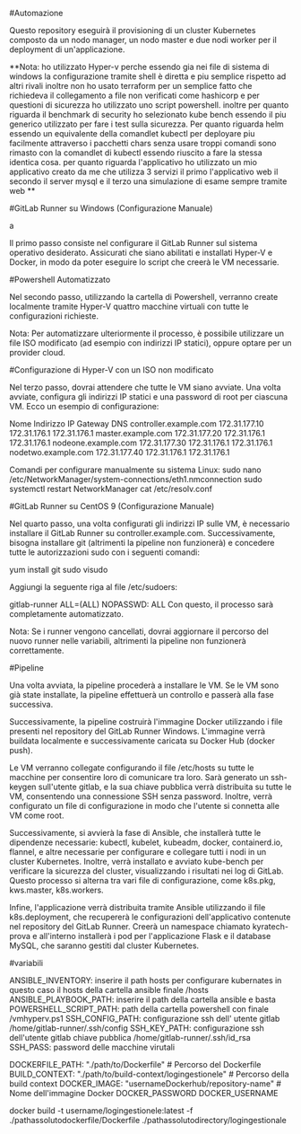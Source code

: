 #Automazione





Questo repository eseguirà il provisioning di un cluster Kubernetes composto da un nodo manager, un nodo master e due nodi worker per il deployment di un'applicazione.


**Nota: ho utilizzato Hyper-v perche essendo gia nei file di sistema di windows la configurazione tramite shell è diretta e piu semplice rispetto ad altri rivali inoltre non ho usato terraform per un semplice fatto che richiedeva il collegamento a file non verificati come hashicorp e per questioni di sicurezza ho utilizzato uno script powershell. inoltre per quanto riguarda il benchmark di security ho selezionato kube bench essendo il piu generico utilizzato per fare i test sulla sicurezza. Per quanto riguarda helm essendo un equivalente della comandlet kubectl per deployare piu facilmente attraverso i pacchetti chars senza usare troppi comandi sono rimasto con la comandlet di kubectl essendo riuscito a fare la stessa identica cosa. per quanto riguarda l'applicativo ho utilizzato un mio applicativo creato da me che utilizza 3 servizi il primo l'applicativo web il secondo il server mysql e il terzo una simulazione di esame sempre tramite web **



#GitLab Runner su Windows (Configurazione Manuale)

a



Il primo passo consiste nel configurare il GitLab Runner sul sistema operativo desiderato. Assicurati che siano abilitati e installati Hyper-V e Docker, in modo da poter eseguire lo script che creerà le VM necessarie.







#Powershell Automatizzato




Nel secondo passo, utilizzando la cartella di Powershell, verranno create localmente tramite Hyper-V quattro macchine virtuali con tutte le configurazioni richieste.

Nota: Per automatizzare ulteriormente il processo, è possibile utilizzare un file ISO modificato (ad esempio con indirizzi IP statici), oppure optare per un provider cloud.





#Configurazione di Hyper-V con un ISO non modificato






Nel terzo passo, dovrai attendere che tutte le VM siano avviate. Una volta avviate, configura gli indirizzi IP statici e una password di root per ciascuna VM. Ecco un esempio di configurazione:

Nome	                Indirizzo IP	Gateway	        DNS
controller.example.com	172.31.177.10	172.31.176.1	172.31.176.1
master.example.com	172.31.177.20	172.31.176.1	172.31.176.1
nodeone.example.com	172.31.177.30	172.31.176.1	172.31.176.1
nodetwo.example.com	172.31.177.40	172.31.176.1	172.31.176.1

Comandi per configurare manualmente su sistema Linux:
sudo nano /etc/NetworkManager/system-connections/eth1.nmconnection
sudo systemctl restart NetworkManager
cat /etc/resolv.conf





#GitLab Runner su CentOS 9 (Configurazione Manuale)






Nel quarto passo, una volta configurati gli indirizzi IP sulle VM, è necessario installare il GitLab Runner su controller.example.com. Successivamente, bisogna installare git (altrimenti la pipeline non funzionerà) e concedere tutte le autorizzazioni sudo con i seguenti comandi:

yum install git
sudo visudo

Aggiungi la seguente riga al file /etc/sudoers:

gitlab-runner ALL=(ALL) NOPASSWD: ALL
Con questo, il processo sarà completamente automatizzato.

Nota: Se i runner vengono cancellati, dovrai aggiornare il percorso del nuovo runner nelle variabili, altrimenti la pipeline non funzionerà correttamente.




#Pipeline





Una volta avviata, la pipeline procederà a installare le VM. Se le VM sono già state installate, la pipeline effettuerà un controllo e passerà alla fase successiva.

Successivamente, la pipeline costruirà l'immagine Docker utilizzando i file presenti nel repository del GitLab Runner Windows. L'immagine verrà buildata localmente e successivamente caricata su Docker Hub (docker push).

Le VM verranno collegate configurando il file /etc/hosts su tutte le macchine per consentire loro di comunicare tra loro. Sarà generato un ssh-keygen sull'utente gitlab, e la sua chiave pubblica verrà distribuita su tutte le VM, consentendo una connessione SSH senza password. Inoltre, verrà configurato un file di configurazione in modo che l'utente si connetta alle VM come root.

Successivamente, si avvierà la fase di Ansible, che installerà tutte le dipendenze necessarie: kubectl, kubelet, kubeadm, docker, containerd.io, flannel, e altre necessarie per configurare e collegare tutti i nodi in un cluster Kubernetes. Inoltre, verrà installato e avviato kube-bench per verificare la sicurezza del cluster, visualizzando i risultati nei log di GitLab. Questo processo si alterna tra vari file di configurazione, come k8s.pkg, kws.master, k8s.workers.

Infine, l'applicazione verrà distribuita tramite Ansible utilizzando il file k8s.deployment, che recupererà le configurazioni dell'applicativo contenute nel repository del GitLab Runner. Creerà un namespace chiamato kyratech-prova e all'interno installerà i pod per l'applicazione Flask e il database MySQL, che saranno gestiti dal cluster Kubernetes.


#variabili

ANSIBLE_INVENTORY: inserire il path hosts per configurare kubernates in questo caso il hosts della cartella ansible finale /hosts
ANSIBLE_PLAYBOOK_PATH: inserire il path della cartella ansible e basta
POWERSHELL_SCRIPT_PATH: path della cartella powershell con finale /vmhyperv.ps1
SSH_CONFIG_PATH: configurazione ssh dell' utente gitlab /home/gitlab-runner/.ssh/config
SSH_KEY_PATH: configurazione ssh dell'utente gitlab chiave pubblica /home/gitlab-runner/.ssh/id_rsa
SSH_PASS: password delle macchine virutali

DOCKERFILE_PATH: "./path/to/Dockerfile"          # Percorso del Dockerfile
BUILD_CONTEXT: "./path/to/build-context/logingestionele"         # Percorso della build context
DOCKER_IMAGE: "usernameDockerhub/repository-name"         # Nome dell'immagine Docker
DOCKER_PASSWORD
DOCKER_USERNAME



docker build -t username/logingestionele:latest -f ./pathassolutodockerfile/Dockerfile ./pathassolutodirectory/logingestionale


